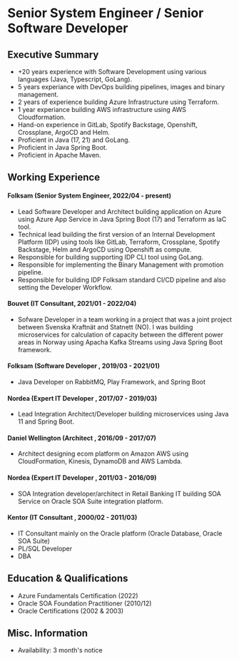 
# Senior System Engineer / Senior Software Developer  

## Executive Summary

* +20 years experience with Software Development using various languages (Java, Typescript, GoLang).
* 5 years experiance with DevOps building pipelines, images and binary management.
* 2 years of experience building Azure Infrastructure using Terraform.
* 1 year experiance building AWS infrastructure using AWS Cloudformation.
* Hand-on experience in GitLab, Spotify Backstage, Openshift, Crossplane, ArgoCD and Helm.
* Proficient in Java (17, 21) and GoLang.
* Proficient in Java Spring Boot.
* Proficient in Apache Maven.

## Working Experience

#### Folksam  (Senior System Engineer, 2022/04 - present) 

* Lead Software Developer and Architect building application on Azure using Azure App Service in Java Spring Boot (17) and Terraform as IaC tool.
* Technical lead building the first version of an Internal Development Platform (IDP) using tools like GitLab, Terraform, Crossplane, Spotify Backstage, Helm and ArgoCD using Openshift as compute.
* Responsible for building supporting IDP CLI tool using GoLang.
* Responsible for implementing the Binary Management with promotion pipeline.
* Responsible for building IDP Folksam standard CI/CD pipeline and also setting the Developer Workflow.

#### Bouvet (IT Consultant, 2021/01 - 2022/04) 

* Sofware Developer in a team working in a project that was a joint project between Svenska Kraftnät and Statnett (NO).
I was building microservices for calculation of capacity between the different power areas in Norway using Apacha Kafka Streams using Java Spring Boot framework.

#### Folksam (Software Developer , 2019/03 - 2021/01)

* Java Developer on RabbitMQ, Play Framework, and Spring Boot

#### Nordea (Expert IT Developer , 2017/07 - 2019/03)

* Lead Integration Architect/Developer building microservices using Java 11 and Spring Boot.

#### Daniel Wellington (Architect , 2016/09 - 2017/07)

* Architect designing ecom platform on Amazon AWS using CloudFormation, Kinesis, DynamoDB and AWS Lambda.

#### Nordea (Expert IT Developer , 2011/03 - 2016/09)

* SOA Integration developer/architect in Retail Banking IT building SOA Service on Oracle SOA Suite integration platform.

#### Kentor (IT Consultant , 2000/02 - 2011/03)

* IT Consultant mainly on the Oracle platform (Oracle Database, Oracle SOA Suite)
* PL/SQL Developer
* DBA

## Education & Qualifications

* Azure Fundamentals Certification (2022)
* Oracle SOA Foundation Practitioner (2010/12)
* Oracle Certifications (2002 & 2003)

## Misc. Information

* Availability: 3 month's notice
